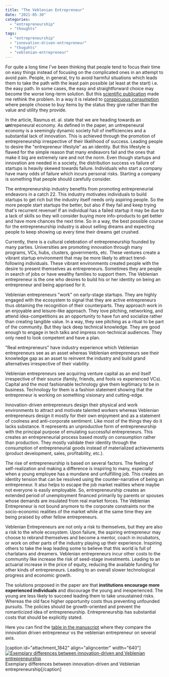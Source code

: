 ```yaml
---
title: "The Veblenian Entrepreneur"
date: "2021-05-30"
categories: 
  - "entrepreneurship"
  - "thoughts"
tags: 
  - "entrepreneurship"
  - "innovation-driven-entrepreneur"
  - "thoguhts"
  - "veblenian-entrepreneur"
---
```


For quite a long time I've been thinking that people tend to focus their time on easy things instead of focusing on the complicated ones in an attempt to avoid pain. People, in general, try to avoid harmful situations which leads them to take the path with the least pain possible (at least at the start) i.e. the easy path. In some cases, the easy and straightforward choice may become the worse long-term solution. But this [scientific publication](https://papers.ssrn.com/sol3/papers.cfm?abstract_id=3479042) made me rethink the problem. In a way it is related to [conspicuous consumption](https://rocreguant.com/conspicuous-consumption/1812/) where people choose to buy items by the status they give rather than the value and utility they provide.

In the article, Rasmus et. al. state that we are heading towards an **un**trepeneural economy. As defined in the paper, an untrepeneural economy is a seemingly dynamic society full of inefficiencies and a substantial lack of innovation. This is achieved through the promotion of entrepreneurship irrespective of their likelihood of success. Leading people to desire the "entrepreneur lifestyle" as an identity. But this lifestyle is flawed for the simple reason that many endeavors fail and the ones that make it big are extremely rare and not the norm. Even though startups and innovation are needed in a society, the distribution success vs failure of startups is heavily skewed towards failure. Individuals who start a company have many odds of failure which incurs personal risks. Starting a company is something that people should carefully consider.

The entrepreneurship industry benefits from promoting entrepreneurial endeavors in a catch 22. This industry motivates individuals to build startups to get rich but the industry itself needs only aspiring people. So the more people start startups the better, but also if they fail and keep trying that's recurrent revenue! If an individual has a failed startup it may be due to a lack of skills so they will consider buying more info-products to get better and have more chances the next time. So in a way, the best possible course for the entrepreneurship industry is about selling dreams and expecting people to keep showing up every time their dreams get crushed.

Currently, there is a cultural celebration of entrepreneurship founded by many parties. Universities are promoting innovation through many programs, VCs, hubs, clusters, governments, etc. These ventures create a vibrant startup environment that may be more likely to attract trend-following individuals. These vibrant environments created people with the desire to present themselves as entrepreneurs. Sometimes they are people in search of jobs or have wealthy families to support them. The Veblenian entrepreneur is the one who desires to build his or her identity on being an entrepreneur and being apprised for it.

Veblenian entrepreneurs "work" on early-stage startups. They are highly engaged with the ecosystem to signal that they are active entrepreneurs thus obtaining the recognition of their counterparts. They approach work in an enjoyable and leisure-like approach. They love pitching, networking, and attend idea-competitions as an opportunity to have fun and socialize rather than creating tangible value. In a way, they see pitching as a ritual to be part of the community. But they lack deep technical knowledge. They are good enough to engage in tech talks and impress non-technical audiences. They only need to look competent and have a plan.

"Real entrepreneurs" have industry experience which Veblenian entrepreneurs see as an asset whereas Veblenian entrepreneurs see their knowledge gap as an asset to reinvent the industry and build grand alternatives irrespective of their viability.

Veblenian entrepreneurs see acquiring venture capital as an end itself irrespective of their source (family, friends, and fools vs experienced VCs). Capital and the most fashionable technology give them legitimacy to be in business. Technology for them is a fashion statement showing that the entrepreneur is working on something visionary and cutting-edge.

Innovation-driven entrepreneurs design their physical and work environments to attract and motivate talented workers whereas Veblenian entrepreneurs design it mostly for their own enjoyment and as a statement of coolness and anti-corporate sentiment. Like most of the things they do it lacks substance. It represents an unproductive form of entrepreneurship with the principal purpose of emulating successful entrepreneurs. This creates an entrepreneurial process based mostly on consumption rather than production. They mostly validate their identity through the consumption of entrepreneurial goods instead of materialized achievements (product development, sales, profitability, etc.).

The rise of entrepreneurship is based on several factors. The feeling of self-realization and making a difference is inspiring to many, especially when a young employee has a mundane and unfulfilling job. This creates an identity tension that can be resolved using the counter-narrative of being an entrepreneur. It also helps to escape the job market realities where maybe not everyone is easily employable. So, entrepreneurship creates an extended period of unemployment financed primarily by parents or spouses whose demands are insulated from real market forces. The Veblenian Entrepreneur is not bound anymore to the corporate constraints nor the socio-economic realities of the market while at the same time they are being praised by other fellow entrepreneurs.

Veblenian Entrepreneurs are not only a risk to themselves, but they are also a risk to the whole ecosystem. Upon failure, the aspiring entrepreneur may choose to rebrand themselves and become a mentor, coach in incubators, or work on other parts of the industry playing up their experience. Inspiring others to take the leap leading some to believe that this world is full of charlatans and dreamers. Veblenian entrepreneurs incur other costs to the community like increase the risk of seed-stage investments. Leading to an actuarial increase in the price of equity, reducing the available funding for other kinds of entrepreneurs. Leading to an overall slower technological progress and economic growth.

The solutions proposed in the paper are that **institutions encourage more experienced individuals** and discourage the young and inexperienced. The young are less likely to succeed leading them to take unsustained risks. Whereas the old face higher opportunity costs thus preventing unfounded pursuits. The policies should be growth-oriented and prevent the romanticized idea of entrepreneurship. Entrepreneurship has substantial costs that should be explicitly stated.

Here you can find the [table in the manuscript](https://papers.ssrn.com/sol3/papers.cfm?abstract_id=3479042) where they compare the innovation driven entrepreneur vs the veblenian entrepreneur on several axis.

\[caption id="attachment\_1842" align="aligncenter" width="640"\][![Exemplary differences between innovation-driven and Veblenian entrepreneurship](images/Screen-Shot-2020-11-01-at-11.11.37-1024x710.png)](https://rocreguant.com/wp-content/uploads/2020/11/Screen-Shot-2020-11-01-at-11.11.37-1024x710.png) Exemplary differences between innovation-driven and Veblenian entrepreneurship\[/caption\]
